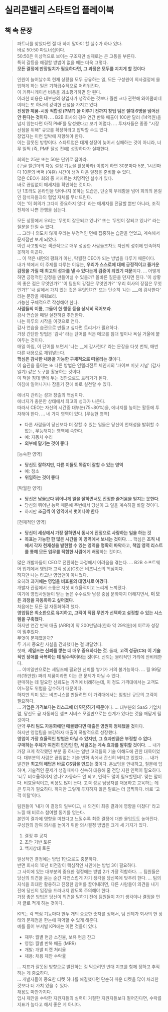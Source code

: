 # 실리콘밸리 스타트업 플레이북

## 책 속 문장

> 파트너를 찾았다면 절 대 하지 말아야 할 실수가 하나 있다.  
> 바로 50:50 파트너십이다.   
> 50:50은 이상적으로 보이는 구조지만 실제로는 큰 고통을 부른다.  
> 특히 갈등을 해결할 방법이 없을 때는 더욱 그렇다.  
> **모든 결정에 만장일치가 필요하다면, 그 과정은 모두를 지치게 할 것이다**

> 인원이 늘어날수록 현재 상황을 모두 공유하는 일, 모든 구성원이 의사결정에 몰입하게 하는 일은 기하급수적으로 어려워진다.  
> 이 커뮤니케이션 비용을 과소평가하면 안 된다.  
> 이러한 비용은 대부분의 창업자가 생각하는 것보다 훨씬 크다
> 관련해 와이콤비네이터는 또 하나의 강력한 신념을 가지고 있다.  
> **진정한 제품-시장 적합성 (PMF) 을 이루기 전까지 창업 팀은 절대 6명을 넘어선 안 된다는 것이다**.
> ...
> B2B 회사의 경우 연간 반복 매출이 100만 달러 (14억원)을 넘지 않는다면 아직 PMF를 달성했다고 보기 어렵다.
> ...
> 투자자들은 종종 "시장 선점을 위해" 규모를 확장하라고 압박할 수도 있다.  
> 창업자는 이런 압박에 저항해야 한다.  
> 이는 잘못된 방향이다.
> 스타트업은 대개 성장이 늦어서 실패하는 것이 아니라, 너무 일찍 (즉, PMF 달성 전에) 성장하다가 실패한다.

> 회의는 25분 또는 50분 단위로 잡아라.  
> (구글 캘린더의 자동 설정 기능을 활용하라)
> 이렇게 하면 30분마다 5분, 1시간마다 10분의 버퍼 (여유) 시간이 생겨 다음 일정을 준비할 수 있다.  
> 많은 CEO가 회의 중 저지르는 치명적인 실수가 있다.  
> 바로 끊임없이 메세지를 확인하는 것이다.  
> 단 1초라도 온라인을 벗어나지 못하는 모습은, 단순히 무례함을 넘어 회의의 본질인 참석자들과의 협업 자체를 무너뜨린다.  
> 이는 '이 회의가 그다지 중요하지 않다' 라는 메세지를 전달할 뿐만 아니라, 조직 전체에 나쁜 관행을 심는다.

> 모든 상황에서 우리는 '무엇이 잘못되고 있나?' 또는 '무엇이 잘되고 있나?' 라는 질문을 던질 수 있다.  
> ...
> 그러나 의도치 않게 우리는 부정적인 면에 집중하는 습관을 얻었고, 계속해서 문제점만 보게 되었다.  
> 이런 사고방식은 객관적으로 매우 성공한 사람들조차도 자신의 성취에 만족하지 못하게 이끈다.  
> ...
> 이 책은 내면의 평화가 아닌, 탁월한 CEO가 되는 방법을 다루기 때문이다.  
> 내가 책에서 이 주제를 다루는 이유는, **우리가 스스로에 대해 긍정적이고 즐거운 감정을 가질 때 최고의 성과를 낼 수 있다는게 검증이 되었기 때문**이다.
> ...
> 어떻게 하면 긍정적인 감정을 만들어낼 수 있을까?
> 올바른 질문을 던지면 된다.
> '이 상황의 좋은 점은 무엇인가?'
> '이 팀원의 강점은 무엇인가?'
> '우리 회사의 장점은 무엇인가?'
> '내 삶에서 가치 있는 것은 무엇인가?'
> 또는 단순히 '나는 ___에 감사한다' 라는 문장을 채워보라.  
> 가능한 구체적으로 작성해야 한다.  
> **사람들의 이름, 그들이 한 행동 등을 상세히 적어보라**.  
> 감사 연습을 매일 실천하길 추천한다.  
> 나는 하루의 시작을 이것으로 연다.  
> 감사 연습을 습관으로 만들고 싶다면 트리거가 필요하다.  
> 가장 간단한 방법은 '감사' 라는 단어를 적은 메모를 침대 옆이나 욕실 거울에 붙여두는 것이다.  
> 매일 아침, 이 단어를 보면서 '나는 __에 감사한다' 라는 문장을 다섯 번씩, 매번 다른 내용으로 채워넣는다.  
> **핵심은 감사한 내용을 가능한 구체적으로 떠올리는 것**이다.  
> 이 습관을 들이는 또 다른 방법은 인텔리전트 체인지의 '파이브 미닛 저널' (감사 일기) 같은 도구를 활용하는 것이다.  
> 이 책을 침대 옆에 두는 것만으로도 트리거가 된다.  
> 아침에 일어나거나 잠들기 전에 바로 실천할 수 있다.

> 에너지 관리는 성과 창출의 핵심이다.  
> 에너지가 충분한 상태에서 최고의 성과가 나온다.  
> 따라서 CEO는 자신의 시간중 대부분(75~80%)을, 에너지를 높이는 활동에 투자해야 한다.
> ...
> 네 가지 영역이 있다.
> [무능한 영역]
> - 다른 사람들이 당신보다 더 잘할 수 있는 일들은 당신이 천재성을 발휘할 수 없는, 무능해지는 영역에 속한다.  
> - 예: 자동차 수리
> - **외부에 맡기는 것이 좋다**
> 
> [능숙한 영역]
> - **당신도 잘하지만, 다른 이들도 똑같이 잘할 수 있는 영역**
> - 예: 청소
> - **위임하는 것이 좋다**
> 
> [탁월한 영역]
> - **당신은 남들보다 뛰어나게 일을 잘하면서도 진정한 즐거움을 얻지는 못한다**.
> - 당신의 뛰어난 능력 때문에 주변에서 당신이 그 일을 계속하길 바랄 것이다.
> - 하지만 **조금씩 이 영역에서 벗어나야 한다**
> 
> [천재적인 영역]
> - **당신이 세상에서 가장 잘하면서 동시에 진정으로 사랑하는 일을 하는 것**
> - **목표는 가능한 한 많은 시간을 이 영역에서 보내는 것이다**.
> ...
> 핵심은 **조직 내에서 각자 천재성을 발현할 수 있는 영역을 명확히 파악**하고, **책임 영역 리스트를 통해 모든 업무를 적합한 사람에게 배정**하는 것이다.

> 많은 개발자들이 CEO로 전환하는 과정에서 어려움을 겪는다.
> ...
> B2B 소프트웨어 업계에서 영업과 고객 성공(CS)은 비즈니스의 핵심이다.  
> 하지만 나는 타고난 영업맨이 아니었다.  
> 오히려 **과거에는 영업을 비효율의 대명사로 여겼다**.  
> 개발자 관점에서 소통은 자칫 비효율적이고 느리게 느껴졌다.  
> 여기에 영업사원들이 받는 높은 수수료와 남성 중심 문화까지 더해지면서, **이 모든 과정을 자동화하고 싶어졌다**.  
> 처음에는 모든 걸 자동화하려 했다.  
> **영업팀은 최소한으로 유지하고, 고객이 직접 무언가 선택하고 설정할 수 있는 시스템을 구축했다**.  
> 하지만 연간 반복 매출 (ARR)이 약 200만달러(한화 약 29억원)에 이르자 성장이 멈추었다.  
> 무엇이 문제였을까?  
> 두 가지 중요한 사실을 간과했다는 걸 꺠달았다.  
> 첫째, **세일즈는 신뢰를 쌓는 데 매우 중요하다는 것**.
> 둘째, **고객 성공(CS) 이 기술적인 장애를 극복하는 데 필수적이라는 것**이다.
> 신뢰는 물리적인 거리에 반비례한다.  
> ...
> 이메일만으로는 세일즈에 필요한 신뢰를 쌓기가 거의 불가능하다.
> ...
> 월 99달러(15만원) 짜리 제품이라면 이는 큰 문제가 아닐 수 있다.  
> 판매하는 데 필요한 신뢰도는 가격에 비례하는데, 이 정도 가격대에서는 고객도 어느정도 위험을 감수하기 때문이다.  
> 하지만 의미 있는 비즈니스를 만들려면 이 가격대에서는 엄청난 규모의 고객이 필요하다.  
> ...
> **기업은 가격보다는 리스크에 더 민감하기 때문**이다.
> ...
> 대부분의 SaaS 기업처럼, 당신도 곧 자동화된 셀프 서비스 모델만으로는 한계가 있다는 것을 깨닫게 될 것이다.  
> 만약 **우리 팀도 자동화에만 매몰됐다면 매출은 영원히 정체됐을 것**이다.  
> 하지만 영업팀을 보강하자 매출이 폭발적으로 성장했다.  
> **영업이 가장 효율적인 방법은 아닐 수 있지만, 그 효과만큼은 부정할 수 없다**.  
> **구매하는 주체가 여전히 인간인 한, 세일즈는 계속 효과를 발휘할 것이다**.
> ...
> 내가 가장 크게 착각했던 부분 중 하나는 일반 고객들의 기술 이해도에 관한 대목이었다.
> 대부분의 사람은 끊임없는 기술 변화 속에서 간신히 버티고 있었다.
> ...
> 내가 발견한 **최고의 해답은 바로 CS팀을 만드는 것**이다.
온보딩을 안내하고, 질문에 답하며, 기술적인 문제가 생길때마다 신속히 대응해 줄 전담 지원 인력이 필요하다.
'너무 비효율적이지 않나? 자동화도 안 되고, 인력도 많이 필요할텐데'. 
맞는 말이다.
비효율적이고, 비용도 많이 든다.
고객 성공 담당자를 채용하고 교육하는 데 큰 투자가 필요하다.
하지만 그렇게 투자하지 않은 말로는 더 끔찍하다.
바로 '고객 이탈'이다.

> 팀원들이 '내가 이 결정의 일부이고, 내 의견이 최종 결과에 영향을 미쳤다' 라고 느낄 때 비로소 참여할 동기를 얻는다.  
> 본인이 결과에 영향을 미쳤다고 느낄수록 최종 결정에 대한 몰입도도 높아진다.
> 구성원의 참여 의사를 높이기 위한 의사결정 방법은 크게 세 가지가 있다.
> 1. 결정 후 공지
> 2. 초안 기반 토론
> 3. 백지상태 토론
>
> 일상적인 결정에는 방법 1만으로도 충분하다.  
> 반면 회사의 10년 비전같이 핵심적인 사안에는 방법 3이 필요하다.  
> 그 사이에 있는 대부분의 중요한 결정에는 방법 2가 가장 적합하다.
> ...
> 팀원들은 당신의 의견을 듣는 순간 자연스럽게 자기 생각을 당신쪽에 맞추려 한다.
> ...
> 팀의 지식을 최대한 활용하고 진정한 참여를 끌어내려면, 다른 사람들이 의견을 내기 전에 당신의 입장을 드러내지 않도록 주의해야 한다.  
> 가장 좋은 방법은 당신이 의견을 말하기 전에 팀원들이 자기 생각이나 결정을 먼저 글로 적게 하는 것이다.

> KPI는 각 핵심 기능마다 한두 개의 중요한 숫자를 정해서, 팀 전체가 회사의 현 상태와 문제점을 한눈에 파악할 수 있게 해준다.  
> 예를 들어 부서별 KPI에는 이런 것들이 있다.
> - 재무: 월별 현금 소진율, 보유 현금 잔고
> - 영업: 월별 반복 매출 (MRR)
> - 개발: 개발 티켓 처리율
> - 채용: 채용 제안 수락률
> 
> ...
> 지표가 잘못된 방향으로 발전하는 걸 막으려면 반대 지표를 함께 정하고 추적하는 게 중요하다.  
> ...
> 개발자들이 중요한 티켓 하나를 해결했다면 단순히 취운 티켓을 많이 처리한 것보다 더 가치 있을 수 있다.  
> 채용도 마찬가지다.  
> 입사 제안을 수락한 지원자들의 실력이 거절한 지원자들보다 떨어진다면, 수락률 지표가 높다고 해서 좋은 게 아니다.